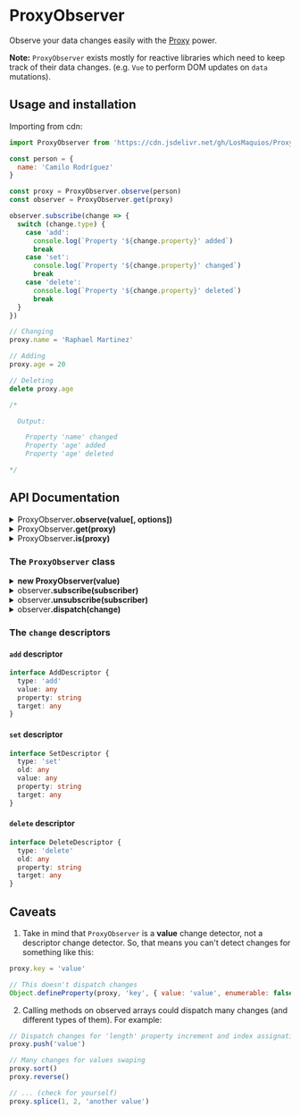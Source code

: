 # ProxyObserver

  Observe your data changes easily with the [Proxy](https://developer.mozilla.org/en-US/docs/Web/JavaScript/Reference/Global_Objects/Proxy) power.

  **Note:** `ProxyObserver` exists mostly for reactive libraries which
  need to keep track of their data changes. (e.g. `Vue` to perform DOM
  updates on `data` mutations).

## Usage and installation

  Importing from cdn:

```js
import ProxyObserver from 'https://cdn.jsdelivr.net/gh/LosMaquios/ProxyObserver/index.js'

const person = {
  name: 'Camilo Rodríguez'
}

const proxy = ProxyObserver.observe(person)
const observer = ProxyObserver.get(proxy)

observer.subscribe(change => {
  switch (change.type) {
    case 'add':
      console.log(`Property '${change.property}' added`)
      break
    case 'set':
      console.log(`Property '${change.property}' changed`)
      break
    case 'delete':
      console.log(`Property '${change.property}' deleted`)
      break
  }
})

// Changing
proxy.name = 'Raphael Martinez'

// Adding
proxy.age = 20

// Deleting
delete proxy.age

/*

  Output:

    Property 'name' changed
    Property 'age' added
    Property 'age' deleted

*/
```

## API Documentation

<details>
  <summary>
    ProxyObserver<strong>.observe(value[, options])</strong>
  </summary>
  <br>

  Observes the given `value` and optionally pass `options`

**Arguments:**

  - [`any`] **value**: Value to be observed
  - [`Object`] **options**: An object containing the following options (defaults to [`observeOptions`](#observeOptions))
    - [`boolean`] **deep**: A flag to enable deep observing (defaults to `false`)
    - [`Function`] **compare**: A function to compare new values (defaults to [`observeOptions.compare`](#observeOptions-compare))

**Returns:** A `Proxy` object which dispatch subscribers on changes.

```js
  const obj = { key: 'value' }

  const proxy = ProxyObserver.observe(obj, {
    deep: false,
    compare (value, old, property, target) {
      // Always dispatch changes
      return true
    }
  })
```
</details>

<details>
  <summary>
    ProxyObserver<strong>.get(proxy)</strong>
  </summary>

  <p>
    Gets the `ProxyObserver` instance from an observed `value`
  </p>
</details>

<details>
  <summary>
    ProxyObserver<strong>.is(proxy)</strong>
  </summary>

  <p>
    Determines whether a given `proxy` is created from a `ProxyObserver`
  </p>
</details>

### The `ProxyObserver` class

<details>
  <summary>
    <strong>new ProxyObserver(value)</strong>
  </summary>

  <p>
    Creates a new ProxyObserver instance with the value being observed
  </p>
</details>

<details>
  <summary>
    observer<strong>.subscribe(subscriber)</strong>
  </summary>

  <p>
    Creates a new ProxyObserver instance with the value being observed
  </p>
</details>

<details>
  <summary>
    observer<strong>.unsubscribe(subscriber)</strong>
  </summary>

  <p>
    Creates a new ProxyObserver instance with the value being observed
  </p>
</details>

<details>
  <summary>
    observer<strong>.dispatch(change)</strong>
  </summary>

  <p>
    Creates a new ProxyObserver instance with the value being observed
  </p>
</details>

### The `change` descriptors

#### `add` descriptor

```ts
interface AddDescriptor {
  type: 'add'
  value: any
  property: string
  target: any
}
```

#### `set` descriptor

```ts
interface SetDescriptor {
  type: 'set'
  old: any
  value: any
  property: string
  target: any
}
```

#### `delete` descriptor

```ts
interface DeleteDescriptor {
  type: 'delete'
  old: any
  property: string
  target: any
}
```

## Caveats

  1. Take in mind that `ProxyObserver` is a **value** change detector, not a descriptor change detector. So, that means you can't detect changes for
  something like this:

```js
proxy.key = 'value'

// This doesn't dispatch changes
Object.defineProperty(proxy, 'key', { value: 'value', enumerable: false })
```

  2. Calling methods on observed arrays could dispatch many changes
  (and different types of them). For example:

```js
// Dispatch changes for 'length' property increment and index assignation
proxy.push('value')

// Many changes for values swaping
proxy.sort()
proxy.reverse()

// ... (check for yourself)
proxy.splice(1, 2, 'another value')
```
